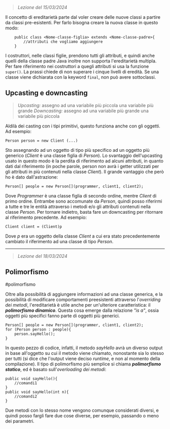  > *Lezione del 15/03/2024*

Il concetto di ereditarietà parte dal voler creare delle nuove classi a partire da classi pre-esistenti. Per farlo bisogna creare la nuova classe in questo modo:
```
	public class <Nome-classe-figlia> extends <Nome-classe-padre>{
		//attributi che vogliamo aggiungere
	}
```
I costruttori, nelle classi figlie, prendono tutti gli attributi, e quindi anche quelli della classe padre
Java inoltre non supporta l'ereditarietà multipla. Per fare riferimento nei costruttori a quegli attributi si usa la funzione `super()`.
La prassi chiede di non superare i cinque livelli di eredità.
Se una classe viene dichiarata con la keyword `final`, non può avere sottoclassi.
## Upcasting e downcasting
 > *Upcasting:* assegno ad una variabile più piccola una variabile più grande
 > *Downcasting:* assegno ad una variabile più grande una variabile più piccola

Aldilà dei casting con i tipi primitivi, questo funziona anche con gli oggetti. Ad esempio:
```
Person person = new Client (...)
```
Sto assegnando ad un oggetto di tipo più specifico ad un oggetto più generico (*Client* è una classe figlia di *Person*). Lo svantaggio dell'upcasting usato in questo modo è la perdita di riferimento ad alcuni attributi, in quanto dati dal riferimento (in poche parole, person non avrà i getter utilizzati per gli attributi in più contenuti nella classe *Client*). Il grande vantaggio che però ho è dato dall'astrazione:
```
Person[] people = new Person[](programmer, client1, client2);
```
Dove *Programmer* è una classe figlia di secondo ordine, mentre *Client* di primo ordine. Entrambe sono accomunate da *Person*, quindi posso riferirmi a tutte e tre le entità attraverso i metodi e/o gli attributi contenuti nella classe *Person*.
Per tornare indietro, basta fare un downcasting per ritornare al riferimento precedente. Ad esempio:
```
Client client = (Client)p
```
Dove *p* era un oggetto della classe *Client* a cui era stato precedentemente cambiato il riferimento ad una classe di tipo *Person*.

---
 > *Lezione del 18/03/2024*
## Polimorfismo 
#polimorfismo

Oltre alla possibilità di aggiungere informazioni ad una classe generica, e la possibilità di modificare comportamenti preesistenti attraverso l'*overriding dei metodi*, l'ereditarietà è utile anche per un'ulteriore caratteristica: il ***polimorfismo dinamico***.
Questa cosa emerge dalla relazione *"is a"*, ossia oggetti più specifici fanno parte di oggetti più generici.
```
Person[] people = new Person[](programmer, client1, client2);
for (Person person : people){
	person.sayHello();
}
```
In questo pezzo di codice, infatti, il metodo *sayHello* avrà un diverso output in base all'oggetto su cui il metodo viene chiamato, nonostante sia lo stesso per tutti (si dice che l'output viene deciso *runtime*, e non al momento della compilazione).
Il tipo di polimorfismo più semplice si chiama ***polimorfismo statico***, ed è basato sull'*overloading dei metodi*:
```
public void sayHello(){
	//comandi1
}
public void sayHello(int n){
	//comandi2
}
```
Due metodi con lo stesso nome vengono comunque considerati diversi, e quindi posso fargli fare due cose diverse, per esempio, passando o meno dei parametri.